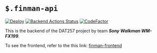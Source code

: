 # ``` $.finman-api ```

[![Deploy](https://www.herokucdn.com/deploy/button.png)](https://heroku.com/deploy?template=https://github.com/Puh00/DAT257-Sony-Walkman)
[![Backend Actions Status](https://github.com/Puh00/finman-api/actions/workflows/maven.yml/badge.svg)](https://github.com/Puh00/finman-api/actions)
[![CodeFactor](https://www.codefactor.io/repository/github/puh00/finman-api/badge)](https://www.codefactor.io/repository/github/puh00/finman-api)

This is the backend of the DAT257 project by team **_Sony Walkman WM-FX199_**.

To see the frontend, refer to the this link: [finman-frontend](https://github.com/gabrielbrattgard/finman-frontend)
